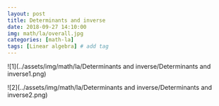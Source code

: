 ```yaml
---
layout: post
title: Determinants and inverse  
date: 2018-09-27 14:10:00
img: math/la/overall.jpg
categories: [math-la] 
tags: [Linear algebra] # add tag
---
```


![1](../assets/img/math/la/Determinants and inverse/Determinants and inverse1.png)

![2](../assets/img/math/la/Determinants and inverse/Determinants and inverse2.png)